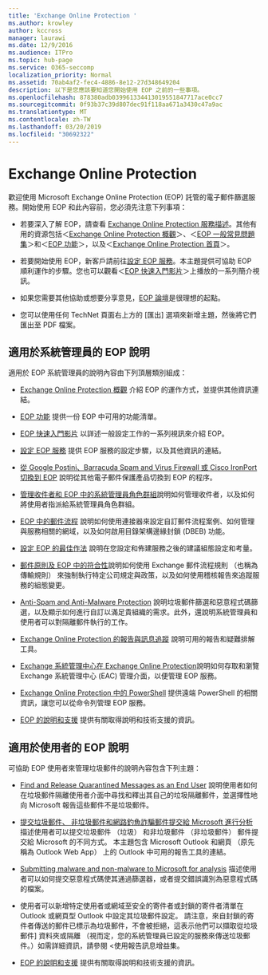 ```yaml
---
title: 'Exchange Online Protection '
ms.author: krowley
author: kccross
manager: laurawi
ms.date: 12/9/2016
ms.audience: ITPro
ms.topic: hub-page
ms.service: O365-seccomp
localization_priority: Normal
ms.assetid: 70ab4af2-fec4-4886-8e12-27d348649204
description: 以下是您應該要知道您開始使用 EOP 之前的一些事項。
ms.openlocfilehash: 878380adb039961334413019551847717ace0cc7
ms.sourcegitcommit: 0f93b37c39d807dec91f118aa671a3430c47a9ac
ms.translationtype: MT
ms.contentlocale: zh-TW
ms.lasthandoff: 03/20/2019
ms.locfileid: "30692322"
---
```

# <a name="exchange-online-protection"></a>Exchange Online Protection 

歡迎使用 Microsoft Exchange Online Protection (EOP) 託管的電子郵件篩選服務。開始使用 EOP 和此內容前，您必須先注意下列事項：
  
- 若要深入了解 EOP，請查看 [Exchange Online Protection 服務描述](https://go.microsoft.com/fwlink/p/?LinkId=320619)。其他有用的資源包括＜[Exchange Online Protection 概觀](exchange-online-protection-overview.md)＞、＜[EOP 一般常見問題集](eop-general-faq.md)＞和＜[EOP 功能](eop-features.md)＞，以及＜[Exchange Online Protection 首頁](https://go.microsoft.com/fwlink/?LinkId=279912)＞。
    
- 若要開始使用 EOP，新客戶請前往[設定 EOP 服務](set-up-your-eop-service.md)。本主題提供可協助 EOP 順利運作的步驟。您也可以觀看＜[EOP 快速入門影片](videos-for-getting-started-with-eop.md)＞上播放的一系列簡介視訊。
    
- 如果您需要其他協助或想要分享意見，[EOP 論壇](https://go.microsoft.com/fwlink/?LinkId=285351)是很理想的起點。 
    
- 您可以使用任何 TechNet 頁面右上方的 [匯出] 選項來新增主題，然後將它們匯出至 PDF 檔案。 
    
## <a name="eop-help-for-administrators"></a>適用於系統管理員的 EOP 說明

適用於 EOP 系統管理員的說明內容由下列頂層類別組成：
  
- [Exchange Online Protection 概觀](exchange-online-protection-overview.md) 介紹 EOP 的運作方式，並提供其他資訊連結。 
    
- [EOP 功能](eop-features.md) 提供一份 EOP 中可用的功能清單。 
    
- [EOP 快速入門影片](videos-for-getting-started-with-eop.md) 以詳述一般設定工作的一系列視訊來介紹 EOP。 
    
- [設定 EOP 服務](set-up-your-eop-service.md) 提供 EOP 服務的設定步驟，以及其他資訊的連結。 
    
- [從 Google Postini、Barracuda Spam and Virus Firewall 或 Cisco IronPort 切換到 EOP](switch-to-eop-from-google-postini-the-barracuda-spam-and-virus-firewall-or-cisco.md) 說明從其他電子郵件保護產品切換到 EOP 的程序。 
    
- [管理收件者和 EOP 中的系統管理員角色群組](manage-recipients-and-admin-role-groups-in-eop.md)說明如何管理收件者，以及如何將使用者指派給系統管理員角色群組。 
    
- [EOP 中的郵件流程](mail-flow-in-eop.md) 說明如何使用連接器來設定自訂郵件流程案例、如何管理與服務相關的網域，以及如何啟用目錄架構邊緣封鎖 (DBEB) 功能。 
    
- [設定 EOP 的最佳作法](best-practices-for-configuring-eop.md) 說明在您設定和佈建服務之後的建議組態設定和考量。 
    
- [郵件原則及 EOP 中的符合性](messaging-policy-and-compliance-in-eop.md)說明如何使用 Exchange 郵件流程規則 （也稱為傳輸規則） 來強制執行特定公司規定與政策，以及如何使用稽核報告來追蹤服務的組態變更。 
    
- [Anti-Spam and Anti-Malware Protection](http://technet.microsoft.com/library/93c6c227-7442-4293-b64d-ec8f15c928db.aspx) 說明垃圾郵件篩選和惡意程式碼篩選，以及顯示如何進行自訂以滿足貴組織的需求。此外，還說明系統管理員和使用者可以對隔離郵件執行的工作。 
    
- [Exchange Online Protection 的報告與訊息追蹤](reporting-and-message-trace-in-exchange-online-protection.md) 說明可用的報告和疑難排解工具。 
    
- [Exchange 系統管理中心在 Exchange Online Protection](../exchange-admin-center-in-exchange-online-protection-eop.md)說明如何存取和瀏覽 Exchange 系統管理中心 (EAC) 管理介面，以便管理 EOP 服務。 
    
- [Exchange Online Protection 中的 PowerShell](http://technet.microsoft.com/library/f7918a88-774a-405e-945b-bc2f5ee9f748.aspx) 提供遠端 PowerShell 的相關資訊，讓您可以從命令列管理 EOP 服務。 
    
- [EOP 的說明和支援](help-and-support-for-eop.md) 提供有關取得說明和技術支援的資訊。 
    
## <a name="eop-help-for-end-users"></a>適用於使用者的 EOP 說明
<a name="sectionSection1"> </a>

可協助 EOP 使用者來管理垃圾郵件的說明內容包含下列主題：
  
- [Find and Release Quarantined Messages as an End User](http://technet.microsoft.com/library/e439b560-827a-4807-abd3-6b861c1ff786.aspx) 說明使用者如何在垃圾郵件隔離使用者介面中尋找和釋出其自己的垃圾隔離郵件，並選擇性地向 Microsoft 報告這些郵件不是垃圾郵件。 
        
- [提交垃圾郵件、 非垃圾郵件和網路釣魚詐騙郵件提交給 Microsoft 進行分析](../submit-spam-non-spam-and-phishing-scam-messages-to-microsoft-for-analysis.md)描述使用者可以提交垃圾郵件 （垃圾） 和非垃圾郵件 （非垃圾郵件） 郵件提交給 Microsoft 的不同方式。 本主題包含 Microsoft Outlook 和網頁 （原先稱為 Outlook Web App） 上的 Outlook 中可用的報告工具的連結。 
    
- [Submitting malware and non-malware to Microsoft for analysis](../submitting-malware-and-non-malware-to-microsoft-for-analysis.md) 描述使用者可以如何提交惡意程式碼使其通過篩選器，或者提交錯誤識別為惡意程式碼的檔案。 
    
- 使用者可以新增特定使用者或網域至安全的寄件者或封鎖的寄件者清單在 Outlook 或網頁型 Outlook 中設定其垃圾郵件設定。 請注意，來自封鎖的寄件者傳送的郵件已標示為垃圾郵件，不會被拒絕，這表示他們可以擷取從垃圾郵件] 資料夾或隔離 （視而定，您的系統管理員已設定的服務來傳送垃圾郵件。）如需詳細資訊，請參閱 <<c0>使用報告訊息增益集。
    
- [EOP 的說明和支援](help-and-support-for-eop.md) 提供有關取得說明和技術支援的資訊。 
    
